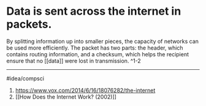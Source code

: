 # Data is sent across the internet in packets.
By splitting information up into smaller pieces, the capacity of networks can be used more efficiently. The packet has two parts: the header, which contains routing information, and a checksum, which helps the recipient ensure that no [[data]] were lost in transmission. ^1-2

---
#idea/compsci 

1. https://www.vox.com/2014/6/16/18076282/the-internet
2. [[How Does the Internet Work? (2002)]]